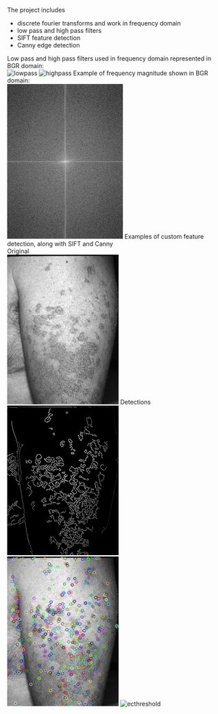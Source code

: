 The project includes
- discrete fourier transforms and work in frequency domain
- low pass and high pass filters
- SIFT feature detection
- Canny edge detection

Low pass and high pass filters used in frequency domain represented in BGR domain:  
![lowpass](ExampleImages/lowpass_filter.jpg) 
![highpass](ExampleImages/highpass_filter.jpg) 
Example of frequency magnitude shown in BGR domain:  
![magec](ExampleImages/magec.jpg) 
Examples of custom feature detection, along with SIFT and Canny  
Original  
![ec](ExampleImages/ec.jpg) 
Detections  
![eccan](ExampleImages/EczemaCANNY.jpg) 
![ecsift](ExampleImages/EczemaSIFT.jpg) 
![ecthreshold](ExampleImages/Eczema_Feature_Extraction.jpg) 

